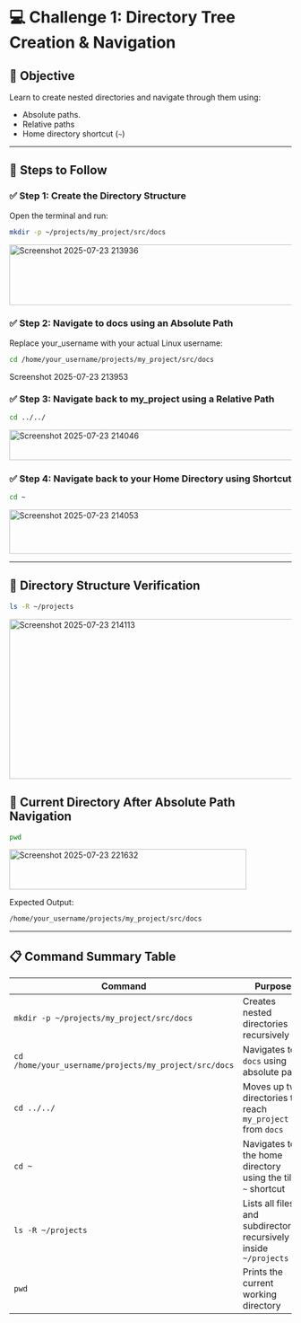 # 💻 Challenge 1: Directory Tree Creation & Navigation

## 🎯 Objective  
Learn to create nested directories and navigate through them using:  
- Absolute paths.  
- Relative paths  
- Home directory shortcut (`~`)

---

## 🧱 Steps to Follow

### ✅ Step 1: Create the Directory Structure

Open the terminal and run:

```bash
mkdir -p ~/projects/my_project/src/docs
```
<img width="795" height="108" alt="Screenshot 2025-07-23 213936" src="https://github.com/user-attachments/assets/28183411-f0d3-4532-bc80-cd0f7acb3519" />

### ✅ Step 2: Navigate to docs using an Absolute Path

Replace your_username with your actual Linux username:

```bash
cd /home/your_username/projects/my_project/src/docs
```
<img width="592" height="15" alt="Screenshot 2025-07-23 213953" src="https://github.com/user-attachments/assets/49bd6a6b-74d8-402a-ac55-5bf129c4d51b" />

### ✅ Step 3: Navigate back to my_project using a Relative Path

```bash
cd ../../
```
<img width="713" height="54" alt="Screenshot 2025-07-23 214046" src="https://github.com/user-attachments/assets/c47aa160-6d5c-4362-9e46-15905018510a" />

### ✅ Step 4: Navigate back to your Home Directory using Shortcut

```bash
cd ~
```
<img width="544" height="79" alt="Screenshot 2025-07-23 214053" src="https://github.com/user-attachments/assets/c94e381f-3472-4074-adce-0d5be06c1cfa" />

---

## 📌 Directory Structure Verification

```bash
ls -R ~/projects
```
<img width="646" height="285" alt="Screenshot 2025-07-23 214113" src="https://github.com/user-attachments/assets/aae8d5e7-a7d6-4119-8287-0691e2b1b8f0" />

## 📌 Current Directory After Absolute Path Navigation

```bash
pwd
```
<img width="423" height="72" alt="Screenshot 2025-07-23 221632" src="https://github.com/user-attachments/assets/9c938db2-8fb9-4a64-9b5a-c6830c3c2876" />

Expected Output:

```bash
/home/your_username/projects/my_project/src/docs
```
---

## 📋 Command Summary Table

| Command                                                | Purpose                                                               |
|--------------------------------------------------------|-----------------------------------------------------------------------|
| `mkdir -p ~/projects/my_project/src/docs`              | Creates nested directories recursively                                |
| `cd /home/your_username/projects/my_project/src/docs`  | Navigates to `docs` using absolute path                               |
| `cd ../../`                                            | Moves up two directories to reach `my_project` from `docs`            |
| `cd ~`                                                 | Navigates to the home directory using the tilde `~` shortcut          |
| `ls -R ~/projects`                                     | Lists all files and subdirectories recursively inside `~/projects`    |
| `pwd`                                                  | Prints the current working directory                                  |


